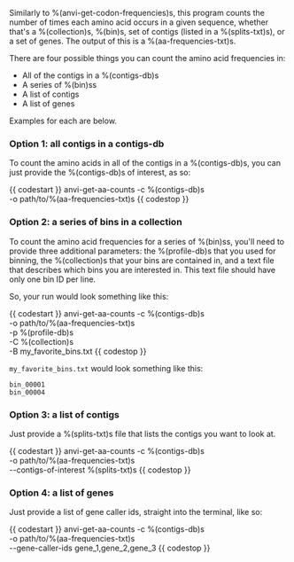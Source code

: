 Similarly to %(anvi-get-codon-frequencies)s, this program counts the number of times each amino acid occurs in a given sequence, whether that's a %(collection)s, %(bin)s, set of contigs (listed in a %(splits-txt)s), or a set of genes. The output of this is a %(aa-frequencies-txt)s. 

There are four possible things you can count the amino acid frequencies in: 
* All of the contigs in a %(contigs-db)s
* A series of %(bin)ss
* A list of contigs
* A list of genes

Examples for each are below.

### Option 1: all contigs in a contigs-db

To count the amino acids in all of the contigs in a %(contigs-db)s, you can just provide the %(contigs-db)s of interest, as so:

{{ codestart }}
anvi-get-aa-counts -c %(contigs-db)s \
                   -o path/to/%(aa-frequencies-txt)s
{{ codestop }}

### Option 2: a series of bins in a collection 

To count the amino acid frequencies for a series of %(bin)ss, you'll need to provide three additional parameters: the %(profile-db)s that you used for binning, the %(collection)s that your bins are contained in, and a text file that describes which bins you are interested in. This text file should have only one bin ID per line. 

So, your run would look something like this: 

{{ codestart }}
anvi-get-aa-counts -c %(contigs-db)s \
                   -o path/to/%(aa-frequencies-txt)s \
                   -p %(profile-db)s \
                   -C %(collection)s \
                   -B my_favorite_bins.txt
{{ codestop }}

`my_favorite_bins.txt` would look something like this:

    bin_00001
    bin_00004
    
### Option 3: a list of contigs

Just provide a %(splits-txt)s file that lists the contigs you want to look at. 

{{ codestart }}
anvi-get-aa-counts -c %(contigs-db)s \
                   -o path/to/%(aa-frequencies-txt)s \
                   --contigs-of-interest %(splits-txt)s
{{ codestop }}

### Option 4: a list of genes 

Just provide a list of gene caller ids, straight into the terminal, like so:

{{ codestart }}
anvi-get-aa-counts -c %(contigs-db)s \
                   -o path/to/%(aa-frequencies-txt)s \
                   --gene-caller-ids gene_1,gene_2,gene_3
{{ codestop }}
